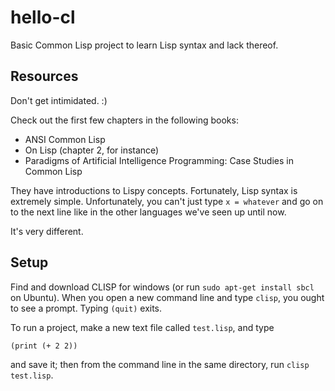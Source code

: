 hello-cl
========

Basic Common Lisp project to learn Lisp syntax and lack thereof.

## Resources

Don't get intimidated. :)

Check out the first few chapters in the following books:

- ANSI Common Lisp
- On Lisp (chapter 2, for instance)
- Paradigms of Artificial Intelligence Programming: Case Studies in Common Lisp

They have introductions to Lispy concepts. Fortunately, Lisp syntax is extremely
simple. Unfortunately, you can't just type `x = whatever` and go on to the next
line like in the other languages we've seen up until now.

It's very different.

## Setup

Find and download CLISP for windows (or run `sudo apt-get install sbcl` 
on Ubuntu). When you open a new command line and type `clisp`, you ought 
to see a prompt. Typing `(quit)` exits.

To run a project, make a new text file called `test.lisp`, and type

    (print (+ 2 2))

and save it; then from the command line in the same directory, run 
`clisp test.lisp`.
